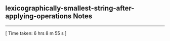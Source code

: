 <h2>lexicographically-smallest-string-after-applying-operations Notes</h2><hr>[ Time taken: 6 hrs 8 m 55 s ]